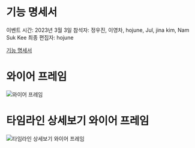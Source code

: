 # 기능 명세서

이벤트 시간: 2023년 3월 3일
참석자: 정우진, 이영차, hojune, Jul, jina kim, Nam Suk Kee
최종 편집자: hojune

[기능 명세서](https://www.notion.so/fd355b92ee2c45f7a06b4470d7438626)

# 와이어 프레임
![와이어 프레임](https://lab.ssafy.com/s08-ai-speech-sub2/S08P22A701/-/raw/main/docs/%EA%B8%B0%EB%8A%A5%20%EB%AA%85%EC%84%B8%EC%84%9C/11.jpg)

# 타임라인 상세보기 와이어 프레임
![타임라인 상세보기 와이어 프레임](https://lab.ssafy.com/s08-ai-speech-sub2/S08P22A701/-/raw/main/docs/%EA%B8%B0%EB%8A%A5%20%EB%AA%85%EC%84%B8%EC%84%9C/A921B5CE-D028-4E34-8607-93E4E4A3C911.jpg)
